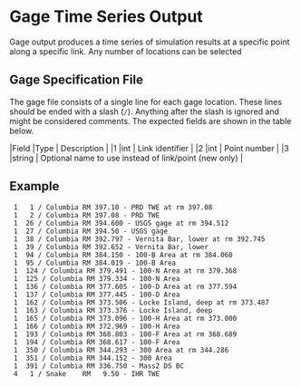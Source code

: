 # Gage Time Series Output

Gage output produces a time series of simulation results at a specific
point along a specific link.  Any number of locations can be selected 

## Gage Specification File

The gage file consists of a single line for each gage location.  These
lines should be ended with a slash (`/`).  Anything after the slash is
ignored and might be considered comments.  The expected fields are
shown in the table below.  

|Field |Type | Description |
|1     |int  | Link identifier |
|2     |int  | Point number    |
|3     |string | Optional name to use instead of link/point (new only) |

## Example

```
 1   1 / Columbia RM 397.10 - PRD TWE at rm 397.08
 1   2 / Columbia RM 397.08 - PRD TWE
 1  26 / Columbia RM 394.600 - USGS gage at rm 394.512
 1  27 / Columbia RM 394.50 - USGS gage
 1  38 / Columbia RM 392.797 - Vernita Bar, lower at rm 392.745
 1  39 / Columbia RM 392.652 - Vernita Bar, lower
 1  94 / Columbia RM 384.150 - 100-B Area at rm 384.060
 1  95 / Columbia RM 384.019 - 100-B Area
 1  124 / Columbia RM 379.491 - 100-N Area at rm 379.368
 1  125 / Columbia RM 379.334 - 100-N Area
 1  136 / Columbia RM 377.605 - 100-D Area at rm 377.594
 1  137 / Columbia RM 377.445 - 100-D Area
 1  162 / Columbia RM 373.506 - Locke Island, deep at rm 373.487
 1  163 / Columbia RM 373.376 - Locke Island, deep
 1  165 / Columbia RM 373.096 - 100-H Area at rm 373.000
 1  166 / Columbia RM 372.969 - 100-H Area
 1  193 / Columbia RM 368.803 - 100-F Area at rm 368.689
 1  194 / Columbia RM 368.617 - 100-F Area
 1  350 / Columbia RM 344.293 - 300 Area at rm 344.286
 1  351 / Columbia RM 344.152 - 300 Area
 1  391 / Columbia RM 336.750 - Mass2 DS BC
 4   1 / Snake    RM   9.50 - IHR TWE
```
